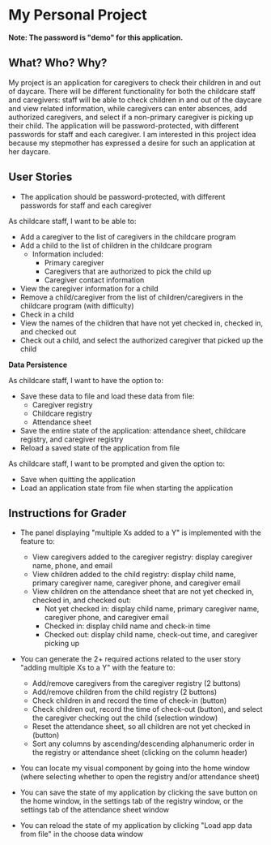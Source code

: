 # My Personal Project

**Note: The password is "demo" for this application.**

## What? Who? Why?

My project is an application for caregivers to check their children in and out of daycare. There will be different functionality for both the childcare staff and caregivers: staff will be able to check children in and out of the daycare and view related information, while caregivers can enter absences, add authorized caregivers, and select if a non-primary caregiver is picking up their child. The application will be password-protected, with different passwords for staff and each caregiver. I am interested in this project idea because my stepmother has expressed a desire for such an application at her daycare.

## User Stories

- The application should be password-protected, with different passwords for staff and each caregiver

As childcare staff, I want to be able to:
- Add a caregiver to the list of caregivers in the childcare program
- Add a child to the list of children in the childcare program
  - Information included:
    - Primary caregiver
    - Caregivers that are authorized to pick the child up
    - Caregiver contact information
- View the caregiver information for a child
- Remove a child/caregiver from the list of children/caregivers in the childcare program (with difficulty)
- Check in a child
- View the names of the children that have not yet checked in, checked in, and checked out
- Check out a child, and select the authorized caregiver that picked up the child

**Data Persistence**

As childcare staff, I want to have the option to:
- Save these data to file and load these data from file:
  - Caregiver registry
  - Childcare registry
  - Attendance sheet
- Save the entire state of the application: attendance sheet, childcare registry, and caregiver registry
- Reload a saved state of the application from file

As childcare staff, I want to be prompted and given the option to:
- Save when quitting the application
- Load an application state from file when starting the application

## Instructions for Grader

- The panel displaying "multiple Xs added to a Y" is implemented with the feature to:
  - View caregivers added to the caregiver registry: display caregiver name, phone, and email
  - View children added to the child registry: display child name, primary caregiver name, caregiver phone, and caregiver email
  - View children on the attendance sheet that are not yet checked in, checked in, and checked out: 
    - Not yet checked in: display child name, primary caregiver name, caregiver phone, and caregiver email
    - Checked in: display child name and check-in time
    - Checked out: display child name, check-out time, and caregiver picking up
  
- You can generate the 2+ required actions related to the user story "adding multiple Xs to a Y" with the feature to:
  - Add/remove caregivers from the caregiver registry (2 buttons)
  - Add/remove children from the child registry (2 buttons)
  - Check children in and record the time of check-in (button)
  - Check children out, record the time of check-out (button), and select the caregiver checking out the child (selection window)
  - Reset the attendance sheet, so all children are not yet checked in (button)
  - Sort any columns by ascending/descending alphanumeric order in the registry or attendance sheet (clicking on the column header)
- You can locate my visual component by going into the home window (where selecting whether to open the registry and/or attendance sheet)
- You can save the state of my application by clicking the save button on the home window, in the settings tab of the registry window, or the settings tab of the attendance sheet window
- You can reload the state of my application by clicking "Load app data from file" in the choose data window
